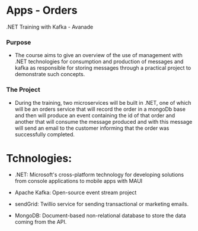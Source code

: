 # Apps - Orders
.NET Training with Kafka - Avanade

### Purpose

* The course aims to give an overview of the use of management with .NET technologies for consumption and production of messages and kafka as responsible for storing messages through a practical project to demonstrate such concepts.

### The Project

* During the training, two microservices will be built in .NET, one of which will be an orders service that will record the order in a mongoDb base and then will produce an event containing the id of that order and another that will consume the message produced and with this message will send an email to the customer informing that the order was successfully completed.


# Tchnologies:

* .NET: 
Microsoft's cross-platform technology for developing solutions from console applications to mobile apps with MAUI

* Apache Kafka: 
Open-source event stream project

* sendGrid: 
Twillio service for sending transactional or marketing emails.

* MongoDB: 
Document-based non-relational database to store the data coming from the API.
